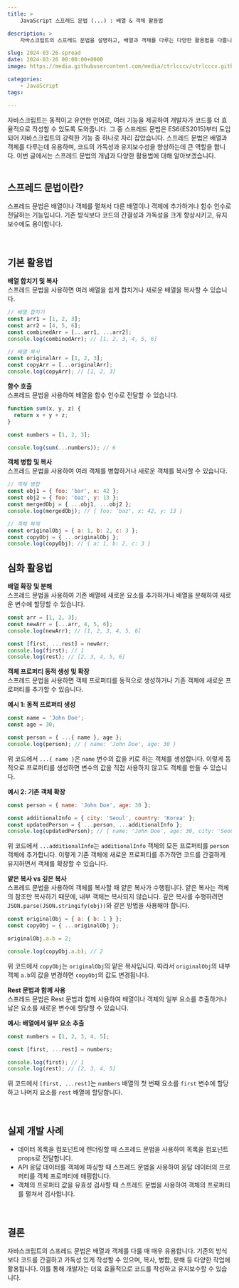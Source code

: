 ```yaml
---
title: >  
    JavaScript 스프레드 문법 (...) : 배열 & 객체 활용법

description: >  
    자바스크립트의 스프레드 문법을 설명하고, 배열과 객체를 다루는 다양한 활용법을 다룹니다. 코드를 간결하게 작성하고 가독성을 높이며, 개발자는 더욱 효율적으로 코드를 작성하고 유지보수할 수 있습니다.

slug: 2024-03-26-spread
date: 2024-03-26 00:00:00+0000
image: https://media.githubusercontent.com/media/ctrlcccv/ctrlcccv.github.io/master/assets/img/post/2024-03-26-spread.webp

categories:
    - JavaScript
tags:

---
```

자바스크립트는 동적이고 유연한 언어로, 여러 기능을 제공하여 개발자가 코드를 더 효율적으로 작성할 수 있도록 도와줍니다. 그 중 스프레드 문법은 ES6(ES2015)부터 도입되어 자바스크립트의 강력한 기능 중 하나로 자리 잡았습니다. 스프레드 문법은 배열과 객체를 다루는데 유용하며, 코드의 가독성과 유지보수성을 향상하는데 큰 역할을 합니다. 이번 글에서는 스프레드 문법의 개념과 다양한 활용법에 대해 알아보겠습니다.  
<br>

## 스프레드 문법이란?

스프레드 문법은 배열이나 객체를 펼쳐서 다른 배열이나 객체에 추가하거나 함수 인수로 전달하는 기능입니다. 기존 방식보다 코드의 간결성과 가독성을 크게 향상시키고, 유지보수에도 용이합니다.  

<br>

## 기본 활용법

**배열 합치기 및 복사**  
스프레드 문법을 사용하면 여러 배열을 쉽게 합치거나 새로운 배열을 복사할 수 있습니다.  
```javascript
// 배열 합치기
const arr1 = [1, 2, 3];
const arr2 = [4, 5, 6];
const combinedArr = [...arr1, ...arr2];
console.log(combinedArr); // [1, 2, 3, 4, 5, 6]

// 배열 복사
const originalArr = [1, 2, 3];
const copyArr = [...originalArr];
console.log(copyArr); // [1, 2, 3]
```

**함수 호출**   
스프레드 문법을 사용하여 배열을 함수 인수로 전달할 수 있습니다.  
```javascript
function sum(x, y, z) {
  return x + y + z;
}

const numbers = [1, 2, 3];

console.log(sum(...numbers)); // 6
```

**객체 병합 및 복사**  
스프레드 문법을 사용하여 여러 객체를 병합하거나 새로운 객체를 복사할 수 있습니다.  
```javascript
// 객체 병합
const obj1 = { foo: 'bar', x: 42 };
const obj2 = { foo: 'baz', y: 13 };
const mergedObj = { ...obj1, ...obj2 };
console.log(mergedObj); // { foo: 'baz', x: 42, y: 13 }

// 객체 복제
const originalObj = { a: 1, b: 2, c: 3 };
const copyObj = { ...originalObj };
console.log(copyObj); // { a: 1, b: 2, c: 3 }
```

<script async src="https://pagead2.googlesyndication.com/pagead/js/adsbygoogle.js?client=ca-pub-8535540836842352" crossorigin="anonymous"></script>
<ins class="adsbygoogle"
     style="display:block; text-align:center;"
     data-ad-layout="in-article"
     data-ad-format="fluid"
     data-ad-client="ca-pub-8535540836842352"
     data-ad-slot="2974559225"></ins>
<script>
     (adsbygoogle = window.adsbygoogle || []).push({});
</script>

## 심화 활용법  

**배열 확장 및 분해**  
스프레드 문법을 사용하여 기존 배열에 새로운 요소를 추가하거나 배열을 분해하여 새로운 변수에 할당할 수 있습니다.  
```javascript
const arr = [1, 2, 3];
const newArr = [...arr, 4, 5, 6];
console.log(newArr); // [1, 2, 3, 4, 5, 6]

const [first, ...rest] = newArr;
console.log(first); // 1
console.log(rest); // [2, 3, 4, 5, 6]
```

**객체 프로퍼티 동적 생성 및 확장**  
스프레드 문법을 사용하면 객체 프로퍼티를 동적으로 생성하거나 기존 객체에 새로운 프로퍼티를 추가할 수 있습니다.  

**예시 1: 동적 프로퍼티 생성**  
```javascript
const name = 'John Doe';
const age = 30;

const person = { ...{ name }, age };
console.log(person); // { name: 'John Doe', age: 30 }
```
위 코드에서 `...{ name }`은 `name` 변수의 값을 키로 하는 객체를 생성합니다. 이렇게 동적으로 프로퍼티를 생성하면 변수의 값을 직접 사용하지 않고도 객체를 만들 수 있습니다.  

**예시 2: 기존 객체 확장**  
```javascript
const person = { name: 'John Doe', age: 30 };

const additionalInfo = { city: 'Seoul', country: 'Korea' };
const updatedPerson = { ...person, ...additionalInfo };
console.log(updatedPerson); // { name: 'John Doe', age: 30, city: 'Seoul', country: 'Korea' }
```
위 코드에서 `...additionalInfo`는 `additionalInfo` 객체의 모든 프로퍼티를 `person` 객체에 추가합니다. 이렇게 기존 객체에 새로운 프로퍼티를 추가하면 코드를 간결하게 유지하면서 객체를 확장할 수 있습니다.  

**얕은 복사 vs 깊은 복사**  
스프레드 문법을 사용하여 객체를 복사할 때 얕은 복사가 수행됩니다. 얕은 복사는 객체의 참조만 복사하기 때문에, 내부 객체는 복사되지 않습니다. 깊은 복사를 수행하려면 `JSON.parse(JSON.stringify(obj))`와 같은 방법을 사용해야 합니다.  
```javascript
const originalObj = { a: { b: 1 } };
const copyObj = { ...originalObj };

originalObj.a.b = 2;

console.log(copyObj.a.b); // 2
```
위 코드에서 `copyObj`는 `originalObj`의 얕은 복사입니다. 따라서 `originalObj`의 내부 객체 `a.b`의 값을 변경하면 `copyObj`의 값도 변경됩니다.

**Rest 문법과 함께 사용**  
스프레드 문법은 Rest 문법과 함께 사용하여 배열이나 객체의 일부 요소를 추출하거나 남은 요소를 새로운 변수에 할당할 수 있습니다.  

**예시: 배열에서 일부 요소 추출**  
```javascript
const numbers = [1, 2, 3, 4, 5];

const [first, ...rest] = numbers;

console.log(first); // 1
console.log(rest); // [2, 3, 4, 5]
```
위 코드에서 `[first, ...rest]`는 `numbers` 배열의 첫 번째 요소를 `first` 변수에 할당하고 나머지 요소를 `rest` 배열에 할당합니다.  

<br>

## 실제 개발 사례

* 데이터 목록을 컴포넌트에 렌더링할 때 스프레드 문법을 사용하여 목록을 컴포넌트 props로 전달합니다.
* API 응답 데이터를 객체에 파싱할 때 스프레드 문법을 사용하여 응답 데이터의 프로퍼티를 객체 프로퍼티에 매핑합니다.
* 객체의 프로퍼티 값을 유효성 검사할 때 스프레드 문법을 사용하여 객체의 프로퍼티를 펼쳐서 검사합니다.

<br>

## 결론

자바스크립트의 스프레드 문법은 배열과 객체를 다룰 때 매우 유용합니다. 기존의 방식보다 코드를 간결하고 가독성 있게 작성할 수 있으며, 복사, 병합, 분해 등 다양한 작업에 활용됩니다. 이를 통해 개발자는 더욱 효율적으로 코드를 작성하고 유지보수할 수 있습니다.  